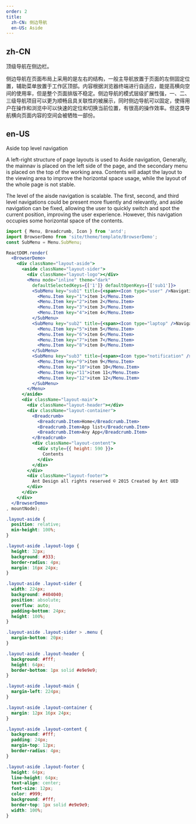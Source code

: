 ```yaml
---
order: 2
title: 
  zh-CN: 侧边导航
  en-US: Aside
---
```


## zh-CN

顶级导航在侧边栏。

侧边导航在页面布局上采用的是左右的结构，一般主导航放置于页面的左侧固定位置，辅助菜单放置于工作区顶部。内容根据浏览器终端进行自适应，能提高横向空间的使用率，但是整个页面排版不稳定。侧边导航的模式层级扩展性强，一、二、三级导航项目可以更为顺畅且具关联性的被展示，同时侧边导航可以固定，使得用户在操作和浏览中可以快速的定位和切换当前位置，有很高的操作效率。但这类导航横向页面内容的空间会被牺牲一部份。

## en-US

Aside top level navigation

A left-right structure of page layouts is used to Aside navigation, Generally, the mainnav is placed on the left side of the page, and the secondary menu is placed on the top of the working area. Contents will adapt the layout to the viewing area to improve the horizontal space usage, while the layout of the whole page is not stable.

The level of the aisde navigation is scalable. The first, second, and third level navigations could be present more fluently and relevantly, and aside navigation can be fixed, allowing the user to quickly switch and spot the current position, improving the user experience. However, this navigation occupies some horizontal space of the contents.

````jsx
import { Menu, Breadcrumb, Icon } from 'antd';
import BrowserDemo from 'site/theme/template/BrowserDemo';
const SubMenu = Menu.SubMenu;

ReactDOM.render(
  <BrowserDemo>
    <div className="layout-aside">
      <aside className="layout-sider">
        <div className="layout-logo"></div>
        <Menu mode="inline" theme="dark"
          defaultSelectedKeys={['1']} defaultOpenKeys={['sub1']}>
          <SubMenu key="sub1" title={<span><Icon type="user" />Navigation 1</span>}>
            <Menu.Item key="1">item 1</Menu.Item>
            <Menu.Item key="2">item 2</Menu.Item>
            <Menu.Item key="3">item 3</Menu.Item>
            <Menu.Item key="4">item 4</Menu.Item>
          </SubMenu>
          <SubMenu key="sub2" title={<span><Icon type="laptop" />Navigation 2</span>}>
            <Menu.Item key="5">item 5</Menu.Item>
            <Menu.Item key="6">item 6</Menu.Item>
            <Menu.Item key="7">item 7</Menu.Item>
            <Menu.Item key="8">item 8</Menu.Item>
          </SubMenu>
          <SubMenu key="sub3" title={<span><Icon type="notification" />Navigation 3</span>}>
            <Menu.Item key="9">item 9</Menu.Item>
            <Menu.Item key="10">item 10</Menu.Item>
            <Menu.Item key="11">item 11</Menu.Item>
            <Menu.Item key="12">item 12</Menu.Item>
          </SubMenu>
        </Menu>
      </aside>
      <div className="layout-main">
        <div className="layout-header"></div>
        <div className="layout-container">
          <Breadcrumb>
            <Breadcrumb.Item>Home</Breadcrumb.Item>
            <Breadcrumb.Item>App list</Breadcrumb.Item>
            <Breadcrumb.Item>Any App</Breadcrumb.Item>
          </Breadcrumb>
          <div className="layout-content">
            <div style={{ height: 590 }}>
              Contents
            </div>
          </div>
        </div>
        <div className="layout-footer">
          Ant Design all rights reserved © 2015 Created by Ant UED
        </div>
      </div>
    </div>
  </BrowserDemo>
, mountNode);
````

````css
.layout-aside {
  position: relative;
  min-height: 100%;
}

.layout-aside .layout-logo {
  height: 32px;
  background: #333;
  border-radius: 4px;
  margin: 16px 24px;
}

.layout-aside .layout-sider {
  width: 224px;
  background: #404040;
  position: absolute;
  overflow: auto;
  padding-bottom: 24px;
  height: 100%;
}

.layout-aside .layout-sider > .menu {
  margin-bottom: 20px;
}

.layout-aside .layout-header {
  background: #fff;
  height: 64px;
  border-bottom: 1px solid #e9e9e9;
}

.layout-aside .layout-main {
  margin-left: 224px;
}

.layout-aside .layout-container {
  margin: 12px 16px 24px;
}

.layout-aside .layout-content {
  background: #fff;
  padding: 24px;
  margin-top: 12px;
  border-radius: 4px;
}

.layout-aside .layout-footer {
  height: 64px;
  line-height: 64px;
  text-align: center;
  font-size: 12px;
  color: #999;
  background: #fff;
  border-top: 1px solid #e9e9e9;
  width: 100%;
}
````
